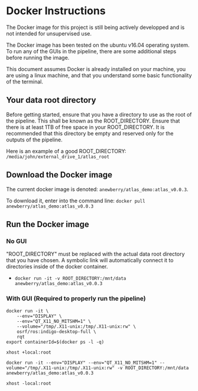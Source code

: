 # Docker Instructions

The Docker image for this project is still being actively developped and is not intended for unsupervised use.

The Docker image has been tested on the ubuntu v16.04 operating system. To run any of the GUIs in the pipeline, there are some additional steps before running the image.

This document assumes Docker is already installed on your machine, you are using a linux machine, and that you understand some basic functionality of the terminal.

## Your data root directory

Before getting started, ensure that you have a directory to use as the root of the pipeline. This shall be known as the ROOT_DIRECTORY. Ensure that there is at least 1TB of free space in your ROOT_DIRECTORY. It is recommended that this directory be empty and reserved only for the outputs of the pipeline.

Here is an example of a good ROOT_DIRECTORY: `/media/john/external_drive_1/atlas_root`

## Download the Docker image

The current docker image is denoted: `anewberry/atlas_demo:atlas_v0.0.3`. 

To download it, enter into the command line: `docker pull anewberry/atlas_demo:atlas_v0.0.3`

## Run the Docker image

### No GUI

"ROOT_DIRECTORY" must be replaced with the actual data root directory that you have chosen. A symbolic link will automatically connect it to directories inside of the docker container. 
  - `docker run -it -v ROOT_DIRECTORY:/mnt/data anewberry/atlas_demo:atlas_v0.0.3`


### With GUI (Required to properly run the pipeline)

```
docker run -it \
    --env="DISPLAY" \
    --env="QT_X11_NO_MITSHM=1" \
    --volume="/tmp/.X11-unix:/tmp/.X11-unix:rw" \
    osrf/ros:indigo-desktop-full \
    rqt
export containerId=$(docker ps -l -q)
```

`xhost +local:root`

```
docker run -it --env="DISPLAY" --env="QT_X11_NO_MITSHM=1" --volume="/tmp/.X11-unix:/tmp/.X11-unix:rw" -v ROOT_DIRECTORY:/mnt/data anewberry/atlas_demo:atlas_v0.0.3
```

`xhost -local:root`
